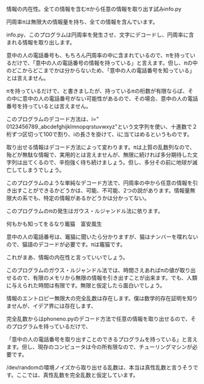 情報の内在性。全ての情報を含むπから任意の情報を取り出す試みinfo.py

円周率πは無限大の情報量を持ち、全ての情報を含んでいます。

info.py、このプログラムは円周率を発生させ、文字にデコードし、円周率に含まれる情報を取り出します。

意中の人の電話番号も、もちろん円周率の中に含まれているので、πを持っているだけで、「意中の人の電話番号の情報を持っている」と言えます。但し、πの中のどこからどこまでかは分からないため、「意中の人の電話番号を知っている」とは言えません。

πを持っているだけで、と書きましたが、持っているπの桁数が有限ならば、その中に意中の人の電話番号がない可能性があるので、その場合、意中の人の電話番号を持っているとは言えません。

このプログラムのデコード方法は、i=" 0123456789.,abcdefghijklmnopqrstuvwxyz"という文字列を使い、十進数で２桁ずつ区切って100で割り、iの長さを掛けて、iに当てはめるというものです。

取り出せる情報はデコード方法によって変わります。πは上質の乱数列なので、殆どが無駄な情報で、実用的とは言えませんが、無限に続ければ多分期待した文字列は出てくるので、辛抱強く待ち続けましょう。但し、多分その前に地球が滅亡してしまうでしょう。

このプログラムのような単純なデコード方法で、円周率の中から任意の情報を引き出すことができるかどうかは、可能、不可能、2つの説があります。情報量無限大の系でも、特定の情報があるかどうかは分かってない。

このプログラムのπの発生はガウス・ルジャンドル法に依ります。

何もかも知ってをるなり竈猫　富安風生

意中の人の電話番号は、竈猫に聞いたら分かりますが、猫はナンバーを喋れないので、猫語のデコードが必要です。πは竈猫です。

これがまあ、情報の内在性と言っていいでしょう。

このプログラムのガウス・ルジャンドル法では、時間さえあればπの値が取り出せるので、有限のメモリから無限の情報を引き出すことが出来ます。でも、人類に与えられた時間は有限です。無限と仮定したら面白いでしょう。

情報のエントロピー無限大の完全乱数は存在します。僕は数学的存在証明を知りませんが、イデア界には存在します、

完全乱数からはphoneno.pyのデコード方法で任意の情報を取り出せるので、そのプログラムを持っているだけで、

「意中の人の電話番号を取り出すことのできるプログラムを持っている」と言えます。但し、現存のコンピュータは今の所有限なので、チューリングマシンが必要です。

/dev/randomの環境ノイズから取り出せる乱数は、本当は真性乱数と言うそうです。ここでは、真性乱数を完全乱数と仮定しています。

